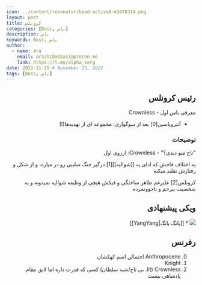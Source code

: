 ```yaml
---
icon: ../content/resonator/head-active8-d34703f4.png
layout: post
title: کرونلس
categories: [Boss, باس]
description: باس
keywords: Boss, باس
author:
  - name: Ara
    email: arash10abbasi@proton.me
    link: https://t.me/alpha_verg
date: 2022-11-25 # November 25, 2022
tags: [Boss, باس]
---
```


<div dir='rtl'>

## رئیس کرونلس

معرفی باس اول - Crownless

* آنتروپاسین[0] بعد از سوگواری: مجموعه ای از تهدیدها(!)

### توضیحات

"تاج منو دیدی؟"  - Crownless: ارزوی اول

یه اختلاف فاحش که ادای یه [[شوالیه]][1] درگیر جنگ صلیبی رو در میاره، و از شکل و رفتارش تقلید میکنه

کرونلس[2] علیرغم ظاهر ساختگی و فیکش هیچی از وظیفه شوالیه نمیدونه و یه شخصیت بیرحم و ناجوونمرده

## ویکی پیشنهادی

![](https://github.com/Arash10Abbasi/WutheringWaves-ir/blob/main/Images/head-active.ee239036.png) * [[یانگ یانگ|YangYang]]

## رفرنس

0. Anthropocene احتمالن اسم کهکشان
1. Knight
2. Crownless (lit. بی تاج/شبه سلطان) کسی که قدرت داره اما لایق مقام پادشاهی نیست
